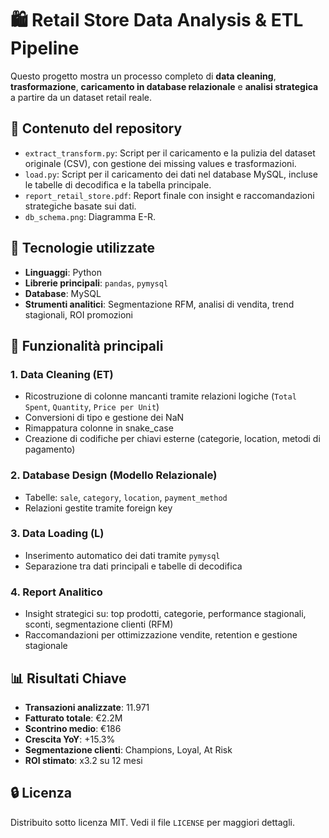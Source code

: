 # 🛍️ Retail Store Data Analysis & ETL Pipeline

Questo progetto mostra un processo completo di **data cleaning**, **trasformazione**, **caricamento in database relazionale** e **analisi strategica** a partire da un dataset retail reale.

## 📂 Contenuto del repository

- `extract_transform.py`: Script per il caricamento e la pulizia del dataset originale (CSV), con gestione dei missing values e trasformazioni.
- `load.py`: Script per il caricamento dei dati nel database MySQL, incluse le tabelle di decodifica e la tabella principale.
- `report_retail_store.pdf`: Report finale con insight e raccomandazioni strategiche basate sui dati.
- `db_schema.png`: Diagramma E-R.

## 🧰 Tecnologie utilizzate

- **Linguaggi**: Python
- **Librerie principali**: `pandas`, `pymysql`
- **Database**: MySQL
- **Strumenti analitici**: Segmentazione RFM, analisi di vendita, trend stagionali, ROI promozioni

## 🧪 Funzionalità principali

### 1. Data Cleaning (ET)
- Ricostruzione di colonne mancanti tramite relazioni logiche (`Total Spent`, `Quantity`, `Price per Unit`)
- Conversioni di tipo e gestione dei NaN
- Rimappatura colonne in snake_case
- Creazione di codifiche per chiavi esterne (categorie, location, metodi di pagamento)

### 2. Database Design (Modello Relazionale)
- Tabelle: `sale`, `category`, `location`, `payment_method`
- Relazioni gestite tramite foreign key

### 3. Data Loading (L)
- Inserimento automatico dei dati tramite `pymysql`
- Separazione tra dati principali e tabelle di decodifica

### 4. Report Analitico
- Insight strategici su: top prodotti, categorie, performance stagionali, sconti, segmentazione clienti (RFM)
- Raccomandazioni per ottimizzazione vendite, retention e gestione stagionale

## 📊 Risultati Chiave

- **Transazioni analizzate**: 11.971  
- **Fatturato totale**: €2.2M  
- **Scontrino medio**: €186  
- **Crescita YoY**: +15.3%  
- **Segmentazione clienti**: Champions, Loyal, At Risk  
- **ROI stimato**: x3.2 su 12 mesi

## 🔒 Licenza

Distribuito sotto licenza MIT. Vedi il file `LICENSE` per maggiori dettagli.


